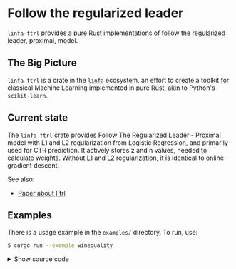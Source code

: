 # Follow the regularized leader

`linfa-ftrl` provides a pure Rust implementations of follow the regularized leader, proximal, model.

## The Big Picture

`linfa-ftrl` is a crate in the [`linfa`](https://crates.io/crates/linfa) ecosystem, an effort to create a toolkit for classical Machine Learning implemented in pure Rust, akin to Python's `scikit-learn`.

## Current state

The `linfa-ftrl` crate provides Follow The Regularized Leader - Proximal model with L1 and L2 regularization from Logistic Regression, and primarily used for CTR prediction. It actively stores z and n values, needed to calculate weights.
Without L1 and L2 regularization, it is identical to online gradient descent.


See also:
* [Paper about Ftrl](https://www.eecs.tufts.edu/~dsculley/papers/ad-click-prediction.pdf)

## Examples

There is a usage example in the `examples/` directory. To run, use:

```bash
$ cargo run --example winequality
```

<details>
<summary style="cursor: pointer; display:list-item;">
Show source code
</summary>

```rust
use linfa::prelude::*;
use linfa::dataset::{AsSingleTargets, Records};
use linfa_ftrl::{Ftrl, Result};
use rand::{rngs::SmallRng, SeedableRng};

// load Winequality dataset
let (train, valid) = linfa_datasets::winequality()
    .map_targets(|v| if *v > 6 { true } else { false })
    .split_with_ratio(0.9);

let params = Ftrl::params()
    .alpha(0.005)
    .beta(1.0)
    .l1_ratio(0.005)
    .l2_ratio(1.0);

let valid_params = params.clone().check_unwrap();
let mut model = Ftrl::new(valid_params, train.nfeatures());

// Bootstrap each row from the train dataset to imitate online nature of the data flow
let mut rng = SmallRng::seed_from_u64(42);
let mut row_iter = train.bootstrap_samples(1, &mut rng);
for _ in 0..train.nsamples() {
    let b_dataset = row_iter.next().unwrap();
    model = params.fit_with(Some(model), &b_dataset)?;
}
let val_predictions = model.predict(&valid);
println!("valid log loss {:?}", val_predictions.log_loss(&valid.as_single_targets().to_vec())?);
# Result::Ok(())
```
</details>
